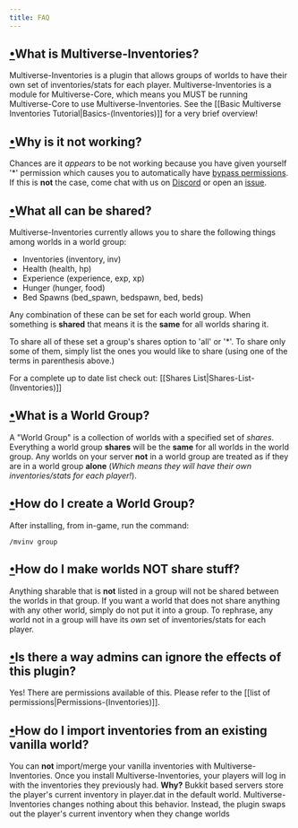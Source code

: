 ```yaml
---
title: FAQ
---
```


## <a name="what" href="#wiki-what">•</a>What is Multiverse-Inventories?
Multiverse-Inventories is a plugin that allows groups of worlds to have their own set of inventories/stats for each player.  Multiverse-Inventories is a module for Multiverse-Core, which means you MUST be running Multiverse-Core to use Multiverse-Inventories. See the [[Basic Multiverse Inventories Tutorial|Basics-(Inventories)]] for a very brief overview!

## <a name="not-working" href="#wiki-not-working">•</a>Why is it not working?
Chances are it _appears_ to be not working because you have given yourself '*' permission which causes you to automatically have [bypass permissions](https://github.com/Multiverse/Multiverse-Core/wiki/Permissions-(Inventories)#bypass-permissions).  If this is __not__ the case, come chat with us on [Discord](https://discord.gg/NZtfKky) or open an [issue](https://github.com/Multiverse/Multiverse-Inventories/issues).

## <a name="sharing" href="#wiki-sharing">•</a>What all can be shared?
Multiverse-Inventories currently allows you to share the following things among worlds in a world group:

* Inventories (inventory, inv)
* Health (health, hp)
* Experience (experience, exp, xp)
* Hunger (hunger, food)
* Bed Spawns (bed_spawn, bedspawn, bed, beds)

Any combination of these can be set for each world group.  When something is **shared** that means it is the **same** for all worlds sharing it.

To share all of these set a group's shares option to 'all' or '*'.  To share only some of them, simply list the ones you would like to share (using one of the terms in parenthesis above.)

For a complete up to date list check out: [[Shares List|Shares-List-(Inventories)]]

## <a name="groups" href="#wiki-groups">•</a>What is a World Group?
A "World Group" is a collection of worlds with a specified set of _shares_.  Everything a world group **shares** will be the **same** for all worlds in the world group.  Any worlds on your server **not** in a world group are treated as if they are in a world group **alone** (_Which means they will have their own inventories/stats for each player!_).

## <a name="create-groups" href="#wiki-create-groups">•</a>How do I create a World Group?

After installing, from in-game, run the command:

    /mvinv group

## <a name="unshare" href="#wiki-unshare">•</a>How do I make worlds NOT share stuff?
Anything sharable that is **not** listed in a group will not be shared between the worlds in that group.  If you want a world that does not share anything with any other world, simply do not put it into a group.  To rephrase, any world not in a group will have its _own_ set of inventories/stats for each player.

## <a name="bypass" href="#wiki-bypass">•</a>Is there a way admins can ignore the effects of this plugin?
Yes!  There are permissions available of this.  Please refer to the [[list of permissions|Permissions-(Inventories)]].

## <a name="import-existing" href="#wiki-import-existing">•</a>How do I import inventories from an existing vanilla world?
You can **not** import/merge your vanilla inventories with Multiverse-Inventories. Once you install Multiverse-Inventories, your players will log in with the inventories they previously had.
**Why?** Bukkit based servers store the player's current inventory in player.dat in the default world. Multiverse-Inventories changes nothing about this behavior. Instead, the plugin swaps out the player's current inventory when they change worlds
